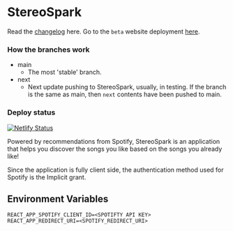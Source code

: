 # StereoSpark

Read the [changelog](./src/CHANGELOG.md) here.
Go to the `beta` website deployment [here](https://next--StereoSpark.netlify.app/).

### How the branches work
-   main
    -   The most 'stable' branch.
-   next
    -   Next update pushing to StereoSpark, usually, in testing. If the branch is the same as main, then `next` contents have been pushed to main.

### Deploy status
[![Netlify Status](https://api.netlify.com/api/v1/badges/583fef5b-fa3f-4df3-af2f-3f53419dbc50/deploy-status)](https://app.netlify.com/sites/StereoSpark/deploys)

Powered by recommendations from Spotify, StereoSpark is an application that helps you discover the songs you like based on the songs you already like!



Since the application is fully client side, the authentication method used for Spotify is the Implicit grant.

## Environment Variables
```
REACT_APP_SPOTIFY_CLIENT_ID=<SPOTIFTY API KEY>
REACT_APP_REDIRECT_URI=<SPOTIFY_REDIRECT_URI>

